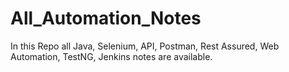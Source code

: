 # All_Automation_Notes
In this Repo all Java, Selenium, API, Postman, Rest Assured, Web Automation, TestNG, Jenkins notes are available. 
